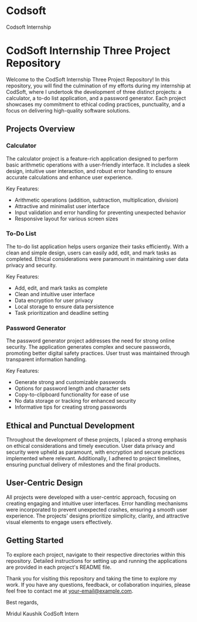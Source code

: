 # Codsoft
Codsoft Internship
# CodSoft Internship Three Project Repository

Welcome to the CodSoft Internship Three Project Repository! In this repository, you will find the culmination of my efforts during my internship at CodSoft, where I undertook the development of three distinct projects: a calculator, a to-do list application, and a password generator. Each project showcases my commitment to ethical coding practices, punctuality, and a focus on delivering high-quality software solutions.

## Projects Overview

### Calculator
The calculator project is a feature-rich application designed to perform basic arithmetic operations with a user-friendly interface. It includes a sleek design, intuitive user interaction, and robust error handling to ensure accurate calculations and enhance user experience.

Key Features:
- Arithmetic operations (addition, subtraction, multiplication, division)
- Attractive and minimalist user interface
- Input validation and error handling for preventing unexpected behavior
- Responsive layout for various screen sizes

### To-Do List
The to-do list application helps users organize their tasks efficiently. With a clean and simple design, users can easily add, edit, and mark tasks as completed. Ethical considerations were paramount in maintaining user data privacy and security.

Key Features:
- Add, edit, and mark tasks as complete
- Clean and intuitive user interface
- Data encryption for user privacy
- Local storage to ensure data persistence
- Task prioritization and deadline setting

### Password Generator
The password generator project addresses the need for strong online security. The application generates complex and secure passwords, promoting better digital safety practices. User trust was maintained through transparent information handling.

Key Features:
- Generate strong and customizable passwords
- Options for password length and character sets
- Copy-to-clipboard functionality for ease of use
- No data storage or tracking for enhanced security
- Informative tips for creating strong passwords

## Ethical and Punctual Development

Throughout the development of these projects, I placed a strong emphasis on ethical considerations and timely execution. User data privacy and security were upheld as paramount, with encryption and secure practices implemented where relevant. Additionally, I adhered to project timelines, ensuring punctual delivery of milestones and the final products.

## User-Centric Design

All projects were developed with a user-centric approach, focusing on creating engaging and intuitive user interfaces. Error handling mechanisms were incorporated to prevent unexpected crashes, ensuring a smooth user experience. The projects' designs prioritize simplicity, clarity, and attractive visual elements to engage users effectively.

## Getting Started

To explore each project, navigate to their respective directories within this repository. Detailed instructions for setting up and running the applications are provided in each project's README file.

Thank you for visiting this repository and taking the time to explore my work. If you have any questions, feedback, or collaboration inquiries, please feel free to contact me at [your-email@example.com](mailto:your-email@example.com).

Best regards,

Mridul Kaushik
CodSoft Intern

